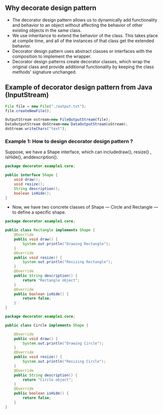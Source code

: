 ## Why decorate design pattern ##
- The decorator design pattern allows us to dynamically add functionality and behavior to an object without affecting the behavior of other existing objects in the same class.
- We use inheritance to extend the behavior of the class. This takes place at compile time, and all of the instances of that class get the extended behavior.
- Decorator design pattern uses abstract classes or interfaces with the composition to implement the wrapper.
- Decorator design patterns create decorator classes, which wrap the original class and provide additional functionality by keeping the class methods' signature unchanged.

## Example of decorator design pattern from Java (InputStream) ##
```js
File file = new File("./output.txt");
file.createNewFile();

OutputStream ostream=new FileOutputStream(file);
DataOutputStream doStream=new DataOutputStream(oStream);
doStream.writeChars("text");

```

### Example 1: How to design decorator design pattern ? ### 
Suppose, we have a Shape interface, which can includedraw(), resize() ,  isHide(), anddescription().
```java
package decorator.example1.core;

public interface Shape {
    void draw();
    void resize();
    String description();
    boolean isHide();
}

```
- Now, we have two concrete classes of Shape  — Circle and Rectangle — to define a specific shape.

```java
package decorator.example1.core;

public class Rectangle implements Shape {
    @Override
    public void draw() {
        System.out.println("Drawing Rectangle");
    }
    @Override
    public void resize() {
        System.out.println("Resizing Rectangle");
    }
    @Override
    public String description() {
        return "Rectangle object";
    }
    @Override
    public boolean isHide() {
        return false;
    }
}

```

```java
package decorator.example1.core;

public class Circle implements Shape {

    @Override
    public void draw() {
        System.out.println("Drawing Circle");
    }
    @Override
    public void resize() {
        System.out.println("Resizing Circle");
    }
    @Override
    public String description() {
        return "Circle object";
    }
    @Override
    public boolean isHide() {
        return false;
    }
}
```